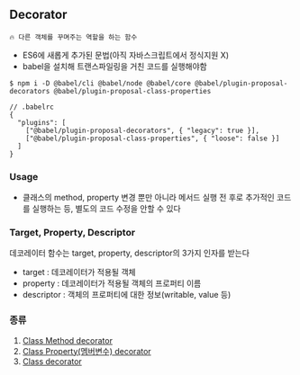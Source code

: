 <!-- @format -->

## Decorator

`🔥 다른 객체를 꾸며주는 역할을 하는 함수`

- ES6에 새롭게 추가된 문법(아직 자바스크립트에서 정식지원 X)
- babel을 설치해 트랜스파일링을 거친 코드를 실행해야함

```
$ npm i -D @babel/cli @babel/node @babel/core @babel/plugin-proposal-decorators @babel/plugin-proposal-class-properties
```

```
// .babelrc
{
  "plugins": [
    ["@babel/plugin-proposal-decorators", { "legacy": true }],
    ["@babel/plugin-proposal-class-properties", { "loose": false }]
  ]
}

```

### Usage

- 클래스의 method, property 변경 뿐만 아니라 메서드 실행 전 후로 추가적인 코드를 실행하는 등, 별도의 코드 수정을 안할 수 있다

### Target, Property, Descriptor

데코레이터 함수는 target, property, descriptor의 3가지 인자를 받는다

- target : 데코레이터가 적용될 객체
- property : 데코레이터가 적용될 객체의 프로퍼티 이름
- descriptor : 객체의 프로퍼티에 대한 정보(writable, value 등)

### 종류

1. [Class Method decorator](<https://github.com/hatbann/2024_study/tree/main/js/decorator(240102)/classMethodDecorator>)
2. [Class Property(멤버변수) decorator](<https://github.com/hatbann/2024_study/tree/main/js/decorator(240102)/classPropertyDecorator>)
3. [Class decorator](<https://github.com/hatbann/2024_study/tree/main/js/decorator(240102)/classDecorator>)
